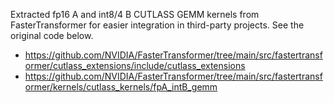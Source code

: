 Extracted fp16 A and int8/4 B CUTLASS GEMM kernels from FasterTransformer for easier integration in third-party projects. See the original code below.
* https://github.com/NVIDIA/FasterTransformer/tree/main/src/fastertransformer/cutlass_extensions/include/cutlass_extensions
* https://github.com/NVIDIA/FasterTransformer/tree/main/src/fastertransformer/kernels/cutlass_kernels/fpA_intB_gemm

